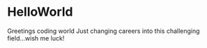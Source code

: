 # HelloWorld
Greetings coding world
Just changing careers into this challenging field...wish me luck!
